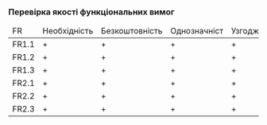 ### Перевірка якості функціональних вимог

<table>
  <thead>
    <tr>
      <td>FR</td>
      <td>Необхідність</td>
      <td>Безкоштовність</td>
      <td>Однозначніст</td>
      <td>Узгодженість</td>
      <td>Завершеність</td>
      <td>Атомарність</td>
      <td>Здійсненність</td>
      <td>Відстежуваність</td>
      <td>Перевіряємість</td>
    </tr>
  </thead>
  
  <tr>
      <td>FR1.1</td>
      <td>+</td>
      <td>+</td>
      <td>+</td>
      <td>+</td>
      <td>+</td>
      <td>+</td>
      <td>+</td>
      <td>+</td>
      <td>+</td>
  <tr>
  <tr>
      <td>FR1.2</td>
      <td>+</td>
      <td>+</td>
      <td>+</td>
      <td>+</td>
      <td>+</td>
      <td>+</td>
      <td>+</td>
      <td>+</td>
      <td>+</td>
  <tr>
  <tr>
      <td>FR1.3</td>
      <td>+</td>
      <td>+</td>
      <td>+</td>
      <td>+</td>
      <td>+</td>
      <td>+</td>
      <td>+</td>
      <td>+</td>
      <td>+</td>
  <tr>
  <tr>
      <td>FR2.1</td>
      <td>+</td>
      <td>+</td>
      <td>+</td>
      <td>+</td>
      <td>+</td>
      <td>+</td>
      <td>+</td>
      <td>+</td>
      <td>+</td>
  <tr>
      <td>FR2.2</td>
      <td>+</td>
      <td>+</td>
      <td>+</td>
      <td>+</td>
      <td>+</td>
      <td>+</td>
      <td>+</td>
      <td>+</td>
      <td>+</td>
  <tr>
   <tr>
      <td>FR2.3</td>
      <td>+</td>
      <td>+</td>
      <td>+</td>
      <td>+</td>
      <td>+</td>
      <td>+</td>
      <td>+</td>
      <td>+</td>
      <td>+</td>
  <tr>
 
